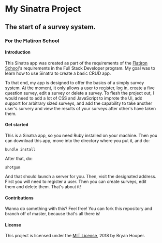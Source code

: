 # My Sinatra Project
## The start of a survey system.

### For the Flatiron School

#### Introduction

This Sinatra app was created as part of the requirements of the [Flatiron School](http://flatironschool.com/)'s requirements in the Full Stack Developer program.  My goal was to learn how to use Sinatra to create a basic CRUD app.

To that end, my app is designed to offer the basics of a simply survey system.  At the moment, it only allows a user to register, log in, create a five question survey, edit a survey or delete a survey.  To flesh the project out, I would need to add a lot of CSS and JavaScript to improte the UI, add support for arbitrary sized surveys, and add the capability to take another user's survery and view the results of your surveys after other's have taken them.

#### Get started

This is a Sinatra app, so you need Ruby installed on your machine.  Then you can download this app, move into the directory where you put it, and do:

    bundle install

After that, do:

    shotgun

And that should launch a server for you.  Then, visit the designated address.  First you will need to register a user.  Then you can create surveys, edit them and delete them.  That's about it!

#### Contributions

Wanna do something with this? Feel free! You can fork this repository and branch off of master, because that's all there is!

#### License

This project is licensed under the [MIT License](https://mitlicense.org/), 2018 by Bryan Hooper. 

    
